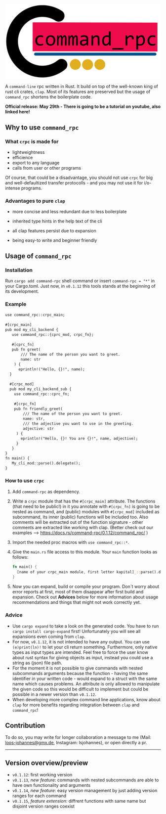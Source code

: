 ![image](logo.png)

<!-- 
![](https://img.shields.io/github/stars/la-fourier/command_rpc.md.svg) ![](https://img.shields.io/github/forks/la-fourier/command_rpc.md.svg) ![](https://img.shields.io/github/tag/la-fourier/command_rpc.md.svg) ![](https://img.shields.io/github/release/la-fourier/command_rpc.md.svg) ![](https://img.shields.io/github/issues/la-fourier/command_rpc.md.svg) ![](https://img.shields.io/bower/v/command_rpc.md.svg)
 -->

A `command-line` rpc written in Rust. It build on top of the well-known king of rust cli crates, `clap`.
Most of its features are preserved but the usage of `command_rpc` shortens the boilerplate code.

**Official release: May 29th - There is going to be a tutorial on youtube, also linked here!**

## Why to use `command_rpc`

### What `crpc` is made for

+ lightweightness
+ efficience
+ export to any language
+ calls from user or other programs

Of course, that could be a disadvantage, you should not use `crpc` for big and well-defaultized
transfer protocolls - and you may not use it for i/o-intense programs.



### Advantages to pure `clap`

+ more concise and less redundant due to less boilerplate
+ inherited type hints in the help text of the cli
+ all clap features persist due to expansion

+ being easy-to write and beginner friendly



## Usage of `command_rpc`

### Installation

Run `cargo add command-rpc` shell command or insert `command-rpc = "*"` in your Cargo.toml.
Just now, in `v0.1.12` this tools stands at the beginning of its development.


### Example

```
use command_rpc::crpc_main;

#[crpc_main]
pub mod my_cli_backend {
   use command_rpc::{cprc_mod, crpc_fn};

   #[cprc_fn]
   pub fn greet(
       /// The name of the person you want to greet.
       name: str
    ) {
      eprintln!("Hello, {}!", name);
  }

  #[crpc_mod]
  pub mod my_cli_backend_sub {
    use command_rpc::cprc_fn;

    #[crpc_fn]
    pub fn friendly_greet(
        /// The name of the person you want to greet.
        name: str,
        /// the adjective you want to use in the greeting.
        adjective: str 
     ) {
       eprintln!("Hello, {}! You are {}!", name, adjective);
     }
   }
}
fn main() {
   My_cli_mod::parse().delegate();
}
```


### How to use `crpc`

1. Add `command-rpc` as dependency.
2. Write a `crpc` module that has the `#[crpc_main]` attribute. The functions (that need to be public!)
 in it you annotate with `#[crpc_fn]` is going to be nested as command, and (public) modules with
 `#[crpc_mod]` included as subcommand, its inner (public) functions will be included too. Also comments
 will be extracted out of the function signature - other comments are extracted like working with clap.
 (Better check out our examples --> https://docs.rs/command-rpc/0.1.12/command_rpc/ )
3. Import the needed proc macros with `use command_rpc::*`.
4. Give the `main.rs` file access to this module. Your `main` function looks as follows:

    ```rust
    fn main() {
      [name of your crpc_main module, first letter kapital]_::parse().delegate();
    }
    ```

5. Now you can expand, build or compile your program. Don´t worry about error reports at first, most of them
disappear after first build and expansion. Check out **Advices** below for more information about usage recommendations and things that might not work correctly yet.



### Advice

+ Use `cargo expand` to take a look on the generated code. You have to run `cargo install cargo-expand` first!
Unfortunately you will see all expansions even coming from `clap`.
+ For now, `v0.1.12`, it is not intended to have any output. You can use `(e)print(ln)!` to let your cli return something. Furthermore, only native types as input types are intended. Feel free to force the user know about rust syntax for giving objects as input, instead you could use a string as (json) file path.
+ For the moment it is not possible to give commands with nested subcommands arguments because the function - having the same identifier in your written code - would expand to a struct with the same name which causes problems. An attribute is only allowed to manipulate the given code so this would be difficult to implement but could be possible in a newer version than `v0.1.12`.
+ When developing more complex command line applications, know about `clap` for more benefits regarding integration between `clap` and `command_rpc`!



## Contribution

To do so, you may write for longer collaboration a message to me (Mail: loos-johannes@gmx.de, Instagram: lsjohannes), or open directly a pr.

---

## Version overview/preview


+ `v0.1.12`: first working version
+ `v0.1.13`, *new feature*: commands with nested subcommands are able to have own functionality and arguments
+ `v0.1.14`, *new feature*: easy version management by just adding version ranges for each command
+ `v0.1.15`, *feature extension*: diffrent functions with same name but disjoint version ranges coexist